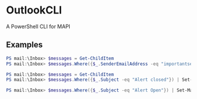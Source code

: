 # OutlookCLI
A PowerShell CLI for MAPI


## Examples

```powershell
PS mail:\Inbox> $messages = Get-ChildItem
PS mail:\Inbox> $messages.Where({$_.SenderEmailAddress -eq "importantsencer@yourdomain.co"}) | Send-MailForward someemail@mydomain.me

PS mail:\Inbox> $messages = Get-ChildItem
PS mail:\Inbox> $messages.Where({$_.Subject -eq "Alert closed"}) | Set-MailRead

PS mail:\Inbox> $messages.Where({$_.Subject -eq "Alert Open"}) | Set-MailTask -Interval Today
```